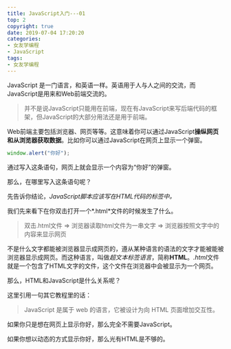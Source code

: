 ```yaml
---
title: JavaScript入门---01
top: 2
copyright: true
date: 2019-07-04 17:20:20
categories:
- 女友学编程
- JavaScript
tags:
- 女友学编程
---
```


<!--more-->

JavaScript 是一门语言，和英语一样。英语用于人与人之间的交流，而JavaScript是用来和Web前端交流的。

>并不是说JavaScript只能用在前端，现在有JavaScript来写后端代码的框架，但JavaScript的大部分用法还是用于前端。

Web前端主要包括浏览器、网页等等。这意味着你可以通过JavaScript**操纵网页和从浏览器获取数据**。比如你可以通过JavaScript在网页上显示一个弹窗。

```javascript
window.alert("你好");
```

通过写入这条语句，网页上就会显示一个内容为“你好”的弹窗。

那么，在哪里写入这条语句呢？

先告诉你结论，**JavaScript脚本应该写在HTML代码的*<script></script>*标签中。**

我们先来看下在你双击打开一个*.html*文件的时候发生了什么。

> 双击.html文件 => 浏览器读取html文件为一串文字 => 浏览器按照文字中的内容来显示网页

不是什么文字都能被浏览器显示成网页的，遵从某种语言的语法的文字才能被能被浏览器显示成网页。而这种语言，叫做*超文本标签语言*，简称**HTML**。*.html*文件就是一个包含了HTML文字的文件，这个文件在浏览器中会被显示为一个网页。

那么，HTML和JavaScript是什么关系呢？

这里引用一句其它教程里的话：

>JavaScript 是属于 web 的语言，它被设计为向 HTML 页面增加交互性。

如果你只是想在网页上显示你好，那么完全不需要JavaScript。

如果你想以动态的方式显示你好，那么光有HTML是不够的。


